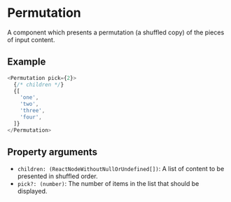 # Permutation

A component which presents a permutation (a shuffled copy) of the pieces of input content.

## Example

```javascript
<Permutation pick={2}>
  {/* children */}
  {[
    'one',
    'two',
    'three',
    'four',
  ]}
</Permutation>
```

## Property arguments

* `children: (ReactNodeWithoutNullOrUndefined[])`: A list of content to be presented in shuffled order.
* `pick?: (number)`: The number of items in the list that should be displayed.
